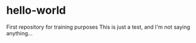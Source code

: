 # hello-world
First repository for training purposes
This is just a test, and I'm not saying anything...
